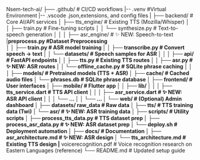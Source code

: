 Nsem-tech-ai/
├── .github/                     # CI/CD workflows
|-- .venv                        #Virtual Environment
|-- .vscode                      .json,extensions, and config files
|
├── backend/                      # Core AI/API services
│   ├── tts_engine/               # Existing TTS (Mozilla/Whisper)
│   │   ├── train.py              # Fine-tuning scripts
│   │   └── synthesize.py         # Text-to-speech generation
│   │
│   ├── asr_engine/               # ✨ NEW: Speech-to-text
        |__preprocess.py          #Dataset Preprocessing  
│   │   ├── train.py              # ASR model training
│   │   ├── transcribe.py         # Convert speech → text
│   │   └── datasets/             # Speech samples for ASR
│   │
│   ├── api/                      # FastAPI endpoints
│   │   ├── tts.py                # Existing TTS routes
│   │   ├── asr.py                # ✨ NEW: ASR routes
│   │   └── offline_cache.py      # SQLite phrase caching
│   │
│   ├── models/                   # Pretrained models (TTS + ASR)
│   ├── cache/                    # Cached audio files
│   └── phrases.db                # SQLite phrase database
│
├── frontend/                     # User interfaces
│   ├── mobile/                   # Flutter app
│   │   ├── lib/
│   │   │   ├── tts_service.dart  # TTS API client
│   │   │   ├── asr_service.dart  # ✨ NEW: ASR API client
│   │   │   └── ...
│   │   └── ...
│   └── web/                      # (Optional) Admin dashboard
│
├── datasets/ raw_data                    # Raw data
│   ├── tts/                      # TTS training data (Twi)
│   └── asr/                      # ✨ NEW: ASR training data
│
├── scripts/                      # Utility scripts
│   ├── process_tts_data.py       # TTS dataset prep
│   ├── process_asr_data.py       # ✨ NEW: ASR dataset prep
│   └── deploy.sh                 # Deployment automation
│
├── docs/                         # Documentation
│   ├── asr_architecture.md       # ✨ NEW: ASR design
│   └── tts_architecture.md       # Existing TTS design
    |__ voicerecognition.pdf      # Voice recognition research on Eastern Languages (reference)
└── README.md                     # Updated setup guide